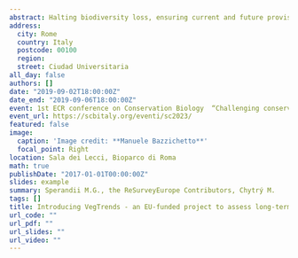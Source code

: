 ```yaml
---
abstract: Halting biodiversity loss, ensuring current and future provisioning of ecosystem services, and protecting natural habitats are core priorities of worldwide conservation agendas. Yet, across most of the globe, ecosystems are experiencing degradation and fragmentation, many terrestrial habitats are currently assessed as "threatened", and the extent to which existing protected areas effectively safeguard biodiversity is debated. Quantitative assessments of biodiversity change are essential to achieve conservation goals. In particular, as many ecosystem services depend on plants, reliable estimates of long-term vegetation change are needed as a benchmark for future monitoring and reporting, as well as to plan and undertake effective conservation measures. We hereby present VegTrends, a new EU-funded project aimed at i) providing a multi-habitat assessment of temporal changes in taxonomic, functional and phylogenetic diversity of vegetation across biological scales (community and species); ii) evaluating the effectiveness of protected areas (Natura2000 + Emerald Network) in conserving European habitats. Building on an unprecedented amount of previously-disconnected datasets now included in the ReSurveyEurope database, VegTrends will allow producing the first comprehensive and representative report of temporal trends in the vegetation of European open habitats. Specific research questions and the state of the art of the project will be presented, and preliminary insights related to the first aim will be discussed.
address:
  city: Rome
  country: Italy
  postcode: 00100
  region:
  street: Ciudad Universitaria
all_day: false
authors: []
date: "2019-09-02T18:00:00Z"
date_end: "2019-09-06T18:00:00Z"
event: 1st ECR conference on Conservation Biology  “Challenging conservation - adattarsi al cambiamento".
event_url: https://scbitaly.org/eventi/sc2023/
featured: false
image:
  caption: 'Image credit: **Manuele Bazzichetto**'
  focal_point: Right
location: Sala dei Lecci, Bioparco di Roma
math: true
publishDate: "2017-01-01T00:00:00Z"
slides: example
summary: Sperandii M.G., the ReSurveyEurope Contributors, Chytrý M.
tags: []
title: Introducing VegTrends - an EU-funded project to assess long-term trends in European vegetation and evaluating the effectiveness of protected areas
url_code: ""
url_pdf: ""
url_slides: ""
url_video: ""
---
```

